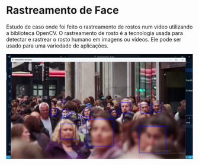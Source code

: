 # Rastreamento de Face

Estudo de caso onde foi feito o rastreamento de rostos num vídeo utilizando a biblioteca OpenCV.
O rastreamento de rosto é a tecnologia usada para detectar e rastrear o rosto humano em imagens ou vídeos. Ele pode ser usado para uma variedade de aplicações.

![banner](imagem_2024-02-15_123142309.png)
